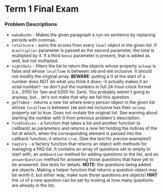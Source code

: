 # Term 1 Final Exam

### Problem Descriptions

* `makeRunOn` - Makes the given paragraph a run-on sentence by replacing periods with commas.
* `totalScore` - sums the scores from every `level` object in the given list. If a `multiplier` parameter is passed as the second parameter, the total is multiplied by it. If a third `bonus` parameter is present, that is added as well, but not multiplied.
* `nightOwls` - filters the list to return the objects whose property `asleep` is false and whose `localTime` is between `100` and `400` inclusive. It should not modify the original array. **BEWARE**: putting a 0 at the start of a number does NOT do what you think it does--it actually makes it an octal number!--so don't put the numbers in full 24-hour-clock format (i.e., 0100 for 1am and 0200 for 2am). You probably weren't going to anyway, but... let's not make that why we fail this question.
* `getToBed` - returns a new list where every person object in the given list whose `localTime` is between `100` and `400` inclusive has their `asleep` property set to true. Does not mutate the original list. See warning about starting the number with 0 from previous problem's description.
* `findIndices` - a function that takes a list and another function (a callback) as parameters and returns a new list holding the indices of the list at which, when the corresponding element is passed into the callback function, it returns `true`. (See the test for precise examples!)
* `Faqtory` - a factory function that returns an object with methods for managing a FAQ list. It contains an array of questions set to empty to start with, an `addQuestion` method for adding questions to the list, and an `answerQuestion` method for answering those questions that have yet to be answered. See tests for details. **NOTE:** the questions being added are objects. Making a helper function that returns a question object may be worth it, but either way, make sure those questions are objects! **HINT** the `id` of a new question can be set by looking at how many questions are already in the list. 
